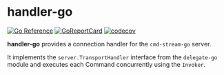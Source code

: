 # handler-go

[![Go Reference](https://pkg.go.dev/badge/github.com/cmd-stream/handler-go.svg)](https://pkg.go.dev/github.com/cmd-stream/handler-go)
[![GoReportCard](https://goreportcard.com/badge/cmd-stream/handler-go)](https://goreportcard.com/report/github.com/cmd-stream/handler-go)
[![codecov](https://codecov.io/gh/cmd-stream/handler-go/graph/badge.svg?token=04UEO65CLJ)](https://codecov.io/gh/cmd-stream/handler-go)

**handler-go** provides a connection handler for the `cmd-stream-go` server.

It implements the `server.TransportHandler` interface from the `delegate-go`
module and executes each Command concurrently using the `Invoker`.
